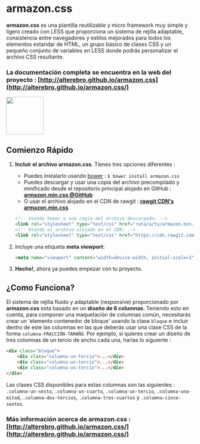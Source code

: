 
# armazon.css

**armazon.css** es una plantilla reutilizable y micro framework muy simple y ligero creado con LESS que proporciona un sistema de rejilla adaptable, consistencia entre navegadores y estilos mejorados para todos los elementos estandar de HTML, un grupo básico de clases CSS y un pequeño conjunto de variables en LESS donde podrás personalizar el archivo CSS resultante.

### La documentación completa se encuentra en la web del proyecto : [http://alterebro.github.io/armazon.css](http://alterebro.github.io/armazon.css/)

<img src="http://alterebro.github.io/armazon.css/www/images/armazon.png" width="100" />


## Comienzo Rápido

1. **Incluir el archivo armazon.css**. Tienes tres opciones diferentes :

	- Puedes instalarlo usando [bower](http://bower.io/) : `$ bower install armazon.css`
	- Puedes descargar y usar una copia del archivo precompilado y minificado desde el repositorio principal alojado en GitHub : **[armazon.min.css @GitHub](https://raw.githubusercontent.com/alterebro/armazon.css/master/armazon/armazon.min.css)**
	- O usar el archivo alojado en el CDN de rawgit : **[rawgit CDN's armazon.min.css](https://cdn.rawgit.com/alterebro/armazon.css/v0.3.0/armazon/armazon.min.css)**

	```html
	<!-- Usando bower o una copia del archivo descargado: -->
	<link rel="stylesheet" type="text/css" href="ruta/a/tu/armazon.min.css" />
	<!-- Usando el archivo alojado en el CDN: -->
	<link rel="stylesheet" type="text/css" href="https://cdn.rawgit.com/alterebro/armazon.css/v0.3.0/armazon/armazon.min.css" />
	```

2. Incluye una etiqueta **meta viewport**:

	```html
	<meta name="viewport" content="width=device-width, initial-scale=1" />
	```

3. **Hecho!**, ahora ya puedes empezar con tu proyecto.


## ¿Como Funciona?

El sistema de rejilla fluido y adaptable (responsive) proporcionado por **armazon.css** esta basado en un **diseño de 6 columnas**. Teniendo esto en cuenta, para componer una maquetación de columnas común, necesitarás crear un 'elemento contenedor de bloque' usando la clase `bloque` e incluir dentro de este las columnas en las que deberás usar una clase CSS de la forma `columna-FRACCIÓN-TAMAÑO`. Por ejemplo, si quieres crear un diseño de tres columnas de un tercio de ancho cada una, harias lo siguiente :

```html
<div class="bloque">
	<div class="columna-un-tercio">...</div>
	<div class="columna-un-tercio">...</div>
	<div class="columna-un-tercio">...</div>
</div>
```

Las clases CSS disponibles para estas columnas son las siguientes : `.columna-un-sexto`, `.columna-un-cuarto`, `.columna-un-tercio`, `.columna-una-mitad`, `.columna-dos-tercios`, `.columna-tres-cuartos` y `.columna-cinco-sextos`.

### Más información acerca de armazon.css : [http://alterebro.github.io/armazon.css/](http://alterebro.github.io/armazon.css/)
